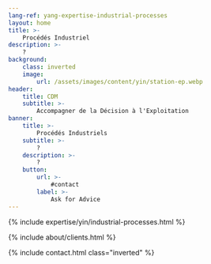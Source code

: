 ```yaml
---
lang-ref: yang-expertise-industrial-processes
layout: home
title: >-
    Procédés Industriel
description: >-
    ?
background:
    class: inverted
    image:
        url: /assets/images/content/yin/station-ep.webp
header:
    title: CDM
    subtitle: >-
        Accompagner de la Décision à l'Exploitation
banner:
    title: >-
        Procédés Industriels
    subtitle: >-
        ?
    description: >-
        ?
    button:
        url: >-
            #contact
        label: >-
            Ask for Advice
---
```


{% include expertise/yin/industrial-processes.html %}

{% include about/clients.html %}

{% include contact.html class="inverted" %}
